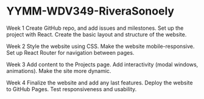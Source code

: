 # YYMM-WDV349-RiveraSonoely
Week 1
Create GitHub repo, and add issues and milestones.
Set up the project with React.
Create the basic layout and structure of the website.

Week 2
Style the website using CSS.
Make the website mobile-responsive.
Set up React Router for navigation between pages.

Week 3
Add content to the Projects page.
Add interactivity (modal windows, animations).
Make the site more dynamic.

Week 4
Finalize the website and add any last features.
Deploy the website to GitHub Pages.
Test responsiveness and usability.